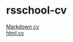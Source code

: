 # rsschool-cv

[Markdown cv](https://antontsekhovy.github.io/rsschool-cv/cv)  
[html cv](https://antontsekhovy.github.io/rsschool-cv/)